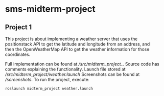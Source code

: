 # sms-midterm-project

## Project 1
This project is about implementing a weather server that uses the positionstack API to get the latitude and longitude from an address, and then the OpenWeatherMap API to get the weather information for those coordinates.

Full implementation can be found at */src/midterm_project_*.
Source code has comments explaining the functionality.
Launch file stored at */src/midterm_project/weather.launch*
Screenshots can be found at */screenshots*.
To run the project, execute:
```
roslaunch midterm_project weather.launch
```
